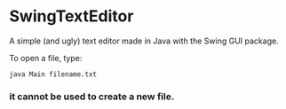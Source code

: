 # SwingTextEditor

A simple (and ugly) text editor made in Java with the Swing GUI package.

To open a file, type:
```
java Main filename.txt
```

### it cannot be used to create a new file.